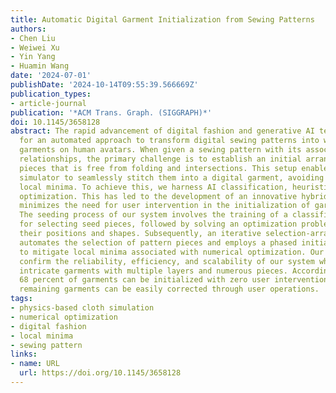 ```yaml
---
title: Automatic Digital Garment Initialization from Sewing Patterns
authors:
- Chen Liu
- Weiwei Xu
- Yin Yang
- Huamin Wang
date: '2024-07-01'
publishDate: '2024-10-14T09:55:39.566669Z'
publication_types:
- article-journal
publication: '*ACM Trans. Graph. (SIGGRAPH)*'
doi: 10.1145/3658128
abstract: The rapid advancement of digital fashion and generative AI technology calls
  for an automated approach to transform digital sewing patterns into well-fitted
  garments on human avatars. When given a sewing pattern with its associated sewing
  relationships, the primary challenge is to establish an initial arrangement of sewing
  pieces that is free from folding and intersections. This setup enables a physics-based
  simulator to seamlessly stitch them into a digital garment, avoiding undesirable
  local minima. To achieve this, we harness AI classification, heuristics, and numerical
  optimization. This has led to the development of an innovative hybrid system that
  minimizes the need for user intervention in the initialization of garment pieces.
  The seeding process of our system involves the training of a classification network
  for selecting seed pieces, followed by solving an optimization problem to determine
  their positions and shapes. Subsequently, an iterative selection-arrangement procedure
  automates the selection of pattern pieces and employs a phased initialization approach
  to mitigate local minima associated with numerical optimization. Our experiments
  confirm the reliability, efficiency, and scalability of our system when handling
  intricate garments with multiple layers and numerous pieces. According to our findings,
  68 percent of garments can be initialized with zero user intervention, while the
  remaining garments can be easily corrected through user operations.
tags:
- physics-based cloth simulation
- numerical optimization
- digital fashion
- local minima
- sewing pattern
links:
- name: URL
  url: https://doi.org/10.1145/3658128
---
```

